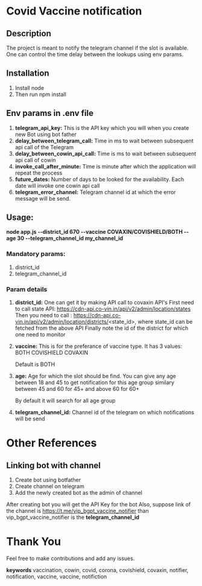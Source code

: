 # Covid Vaccine notification

## Description

The project is meant to notify the telegram channel if the slot is available. One can control the time delay between the lookups using env params.

## Installation

1. Install node 
2. Then run npm install

## Env params in .env file

1. **telegram_api_key:** This is the API key which you will when you create new Bot using bot father
2. **delay_between_telegram_call:**  Time in ms to wait between subsequent api call of the Telegram
3. **delay_between_cowin_api_call:** Time is ms to wait between subsequent api call of cowin
4. **invoke_call_after_minute:**  Time is minute after which the application will repeat the process
5. **future_dates:** Number of days to be looked for the availability. Each date will invoke one cowin api call
6. **telegram_error_channel:** Telegram channel id at which the error message will be send.



## Usage:

**node app.js --district_id 670 --vaccine COVAXIN/COVISHIELD/BOTH --age 30 --telegram_channel_id my_channel_id**

### Mandatory params:

1. district_id
2. telegram_channel_id

### Param details

1. **district_id:** 
  One can get it by making API call to covaxin API's
  First need to call state API: https://cdn-api.co-vin.in/api/v2/admin/location/states
  Then you need to call : https://cdn-api.co-vin.in/api/v2/admin/location/districts/<state_id>, where state_id can be fetched from the above API
  Finally note the id of the district for which one need to monitor
  
2. **vaccine:**
    This is for the preferance of vaccine type. It has 3 values:
    BOTH
    COVISHIELD
    COVAXIN
    
    Default is BOTH
    
3. **age:**
    Age for which the slot should be find. You can give any age between 18 and 45 to get notification for this age group 
    similary between 45 and 60 for 45+
    and above 60 for 60+
    
    By default it will search for all age group 
    
4. **telegram_channel_id:**
    Channel id of the telegram on which notifications will be send
    

# Other References

## Linking bot with channel

1. Create bot using botfather
2. Create channel on telegram
3. Add the newly created bot as the admin of channel

After creating bot you will get the API Key for the bot
Also, suppose link of the channel is https://t.me/vip_bgpt_vaccine_notifier than vip_bgpt_vaccine_notifier is the **telegram_channel_id**

# Thank You

Feel free to make contributions and add any issues.


**keywords**
vaccination, cowin, covid, corona, covishield, covaxin, notifier, notification, vaccine, vaccine, notifiction


